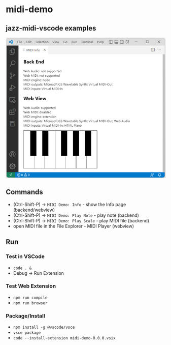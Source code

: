 # midi-demo

## jazz-midi-vscode examples

[![](https://raw.githubusercontent.com/jazz-soft/jazz-midi-vscode/main/demo/demo.png)](https://github.com/jazz-soft/jazz-midi-vscode/tree/main/demo)

## Commands
- (Ctrl-Shift-P) -> `MIDI Demo: Info` - show the Info page (backend/webview)
- (Ctrl-Shift-P) -> `MIDI Demo: Play Note` - play note (backend)
- (Ctrl-Shift-P) -> `MIDI Demo: Play Scale` - play MIDI file (backend)
- open MIDI file in the File Explorer - MIDI Player (webview)

## Run
### Test in VSCode
- `code . &`
- Debug -> Run Extension

### Test Web Extension
- `npm run compile`
- `npm run browser`

### Package/Install
- `npm install -g @vscode/vsce`
- `vsce package`
- `code --install-extension midi-demo-0.0.0.vsix`
